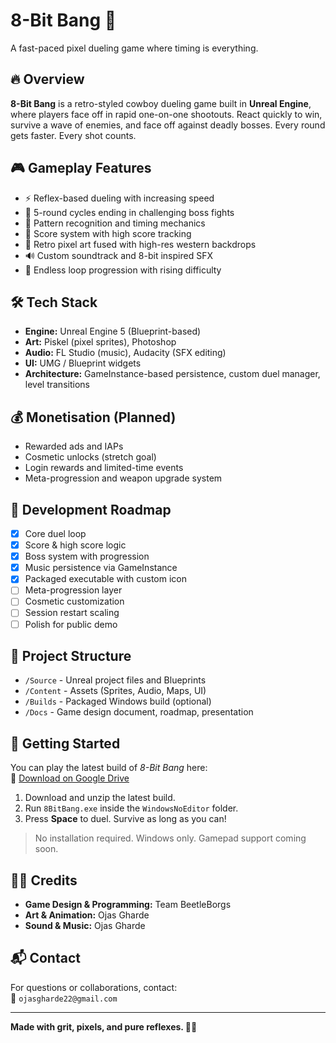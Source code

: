 # 8-Bit Bang 🎯  
A fast-paced pixel dueling game where timing is everything.

## 🔥 Overview
**8-Bit Bang** is a retro-styled cowboy dueling game built in **Unreal Engine**, where players face off in rapid one-on-one shootouts. React quickly to win, survive a wave of enemies, and face off against deadly bosses. Every round gets faster. Every shot counts.

## 🎮 Gameplay Features
- ⚡ Reflex-based dueling with increasing speed
- 🤠 5-round cycles ending in challenging boss fights
- 🧠 Pattern recognition and timing mechanics
- 💯 Score system with high score tracking
- 🎨 Retro pixel art fused with high-res western backdrops
- 🔊 Custom soundtrack and 8-bit inspired SFX
- 🔁 Endless loop progression with rising difficulty

## 🛠️ Tech Stack
- **Engine:** Unreal Engine 5 (Blueprint-based)
- **Art:** Piskel (pixel sprites), Photoshop
- **Audio:** FL Studio (music), Audacity (SFX editing)
- **UI:** UMG / Blueprint widgets
- **Architecture:** GameInstance-based persistence, custom duel manager, level transitions

## 💰 Monetisation (Planned)
- Rewarded ads and IAPs
- Cosmetic unlocks (stretch goal)
- Login rewards and limited-time events
- Meta-progression and weapon upgrade system

## 🚧 Development Roadmap
- [x] Core duel loop
- [x] Score & high score logic
- [x] Boss system with progression
- [x] Music persistence via GameInstance
- [x] Packaged executable with custom icon
- [ ] Meta-progression layer
- [ ] Cosmetic customization
- [ ] Session restart scaling
- [ ] Polish for public demo

## 📁 Project Structure
- `/Source` - Unreal project files and Blueprints
- `/Content` - Assets (Sprites, Audio, Maps, UI)
- `/Builds` - Packaged Windows build (optional)
- `/Docs` - Game design document, roadmap, presentation

## 🚀 Getting Started
You can play the latest build of *8-Bit Bang* here:  
🔗 [Download on Google Drive](https://drive.google.com/drive/folders/1NNUgXtv0PVDkddngBnGdb2uOedARzbVB?usp=sharing)

1. Download and unzip the latest build.
2. Run `8BitBang.exe` inside the `WindowsNoEditor` folder.
3. Press **Space** to duel. Survive as long as you can!

> No installation required. Windows only. Gamepad support coming soon.

## 🧑‍💻 Credits
- **Game Design & Programming:** Team BeetleBorgs
- **Art & Animation:** Ojas Gharde
- **Sound & Music:** Ojas Gharde

## 📬 Contact
For questions or collaborations, contact:  
📧 `ojasgharde22@gmail.com`

---

**Made with grit, pixels, and pure reflexes. 🤠💥**
